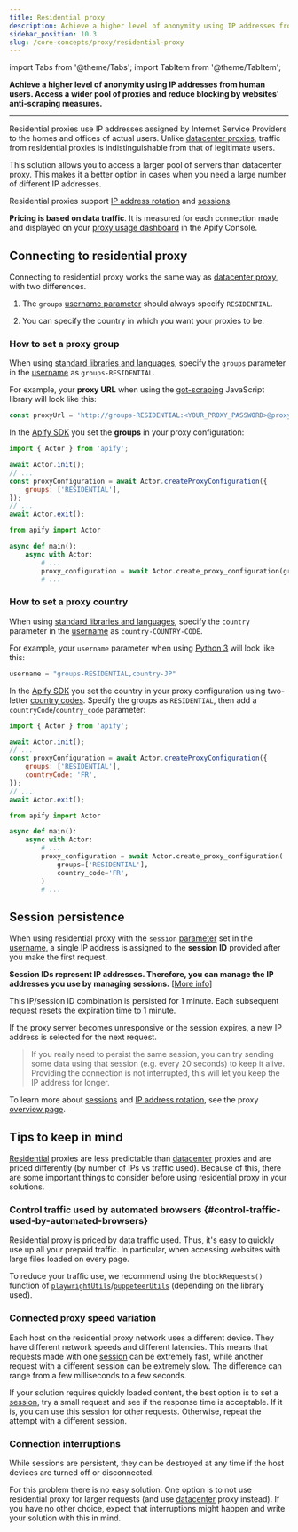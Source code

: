 ```yaml
---
title: Residential proxy
description: Achieve a higher level of anonymity using IP addresses from human users. Access a wider pool of proxies and reduce blocking by websites' anti-scraping measures.
sidebar_position: 10.3
slug: /core-concepts/proxy/residential-proxy
---
```


import Tabs from '@theme/Tabs';
import TabItem from '@theme/TabItem';

**Achieve a higher level of anonymity using IP addresses from human users. Access a wider pool of proxies and reduce blocking by websites' anti-scraping measures.**

---

Residential proxies use IP addresses assigned by Internet Service Providers to the homes and offices of actual users. Unlike [datacenter proxies](./datacenter_proxy.md), traffic from residential proxies is indistinguishable from that of legitimate users.

This solution allows you to access a larger pool of servers than datacenter proxy. This makes it a better option in cases when you need a large number of different IP addresses.

Residential proxies support [IP address rotation](./usage.md#ip-address-rotation) and [sessions](#session-persistence).

**Pricing is based on data traffic**. It is measured for each connection made and displayed on your [proxy usage dashboard](https://console.apify.com/proxy/usage) in the Apify Console.

## Connecting to residential proxy

Connecting to residential proxy works the same way as [datacenter proxy](./datacenter_proxy.md), with two differences.

1. The `groups` [username parameter](./usage.md#username-parameters) should always specify `RESIDENTIAL`.

2. You can specify the country in which you want your proxies to be.

### How to set a proxy group

When using [standard libraries and languages](./datacenter_proxy.md), specify the `groups` parameter in the [username](./usage.md#username-parameters) as `groups-RESIDENTIAL`.

For example, your **proxy URL** when using the [got-scraping](https://www.npmjs.com/package/got-scraping) JavaScript library will look like this:

```js
const proxyUrl = 'http://groups-RESIDENTIAL:<YOUR_PROXY_PASSWORD>@proxy.apify.com:8000';
```

In the [Apify SDK](/sdk) you set the **groups** in your proxy configuration:

<Tabs groupId="main">
<TabItem value="JavaScript" label="JavaScript">

```js
import { Actor } from 'apify';

await Actor.init();
// ...
const proxyConfiguration = await Actor.createProxyConfiguration({
    groups: ['RESIDENTIAL'],
});
// ...
await Actor.exit();
```

</TabItem>
<TabItem value="Python" label="Python">

```python
from apify import Actor

async def main():
    async with Actor:
        # ...
        proxy_configuration = await Actor.create_proxy_configuration(groups=['RESIDENTIAL'])
        # ...
```

</TabItem>
</Tabs>

### How to set a proxy country

When using [standard libraries and languages](./datacenter_proxy.md), specify the `country` parameter in the [username](./usage.md#username-parameters) as `country-COUNTRY-CODE`.

For example, your `username` parameter when using [Python 3](https://docs.python.org/3/) will look like this:

```python
username = "groups-RESIDENTIAL,country-JP"
```

In the [Apify SDK](/sdk) you set the country in your proxy configuration using two-letter [country codes](https://laendercode.net/en/2-letter-list.html). Specify the groups as `RESIDENTIAL`, then add a `countryCode`/`country_code` parameter:

<Tabs groupId="main">
<TabItem value="JavaScript" label="JavaScript">

```js
import { Actor } from 'apify';

await Actor.init();
// ...
const proxyConfiguration = await Actor.createProxyConfiguration({
    groups: ['RESIDENTIAL'],
    countryCode: 'FR',
});
// ...
await Actor.exit();
```

</TabItem>
<TabItem value="Python" label="Python">

```python
from apify import Actor

async def main():
    async with Actor:
        # ...
        proxy_configuration = await Actor.create_proxy_configuration(
            groups=['RESIDENTIAL'],
            country_code='FR',
        )
        # ...
```

</TabItem>
</Tabs>

## Session persistence

When using residential proxy with the `session` [parameter](./usage.md#sessions) set in the [username](./usage.md#username-parameters), a single IP address is assigned to the **session ID** provided after you make the first request.

**Session IDs represent IP addresses. Therefore, you can manage the IP addresses you use by managing sessions.** [[More info](./usage.md#sessions)]

This IP/session ID combination is persisted for 1 minute. Each subsequent request resets the expiration time to 1 minute.

If the proxy server becomes unresponsive or the session expires, a new IP address is selected for the next request.

> If you really need to persist the same session, you can try sending some data using that session (e.g. every 20 seconds) to keep it alive.<br/>
> Providing the connection is not interrupted, this will let you keep the IP address for longer.

To learn more about [sessions](./usage.md#sessions) and [IP address rotation](./usage.md#ip-address-rotation), see the proxy [overview page](./index.md).

## Tips to keep in mind

[Residential](./index.md) proxies are less predictable than [datacenter](./datacenter_proxy.md) proxies and are priced differently (by number of IPs vs traffic used). Because of this, there are some important things to consider before using residential proxy in your solutions.

### Control traffic used by automated browsers {#control-traffic-used-by-automated-browsers}

Residential proxy is priced by data traffic used. Thus, it's easy to quickly use up all your prepaid traffic. In particular, when accessing websites with large files loaded on every page.

To reduce your traffic use, we recommend using the `blockRequests()` function of [`playwrightUtils`](https://crawlee.dev/api/playwright-crawler/namespace/playwrightUtils#blockRequests)/[`puppeteerUtils`](https://crawlee.dev/api/puppeteer-crawler/namespace/puppeteerUtils#blockRequests) (depending on the library used).

### Connected proxy speed variation

Each host on the residential proxy network uses a different device. They have different network speeds and different latencies. This means that requests made with one [session](./usage.md#sessions) can be extremely fast, while another request with a different session can be extremely slow. The difference can range from a few milliseconds to a few seconds.

If your solution requires quickly loaded content, the best option is to set a [session](./usage.md#sessions), try a small request and see if the response time is acceptable. If it is, you can use this session for other requests. Otherwise, repeat the attempt with a different session.

### Connection interruptions

While sessions are persistent, they can be destroyed at any time if the host devices are turned off or disconnected.

For this problem there is no easy solution. One option is to not use residential proxy for larger requests (and use [datacenter](./datacenter_proxy.md) proxy instead). If you have no other choice, expect that interruptions might happen and write your solution with this in mind.
